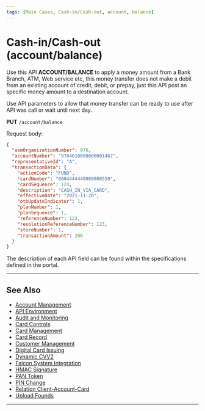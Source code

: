 ```yaml
---
tags: [Main Cases, Cash-in/Cash-out, account, balance]
---
```


# Cash-in/Cash-out (account/balance)

Use this API **ACCOUNT/BALANCE** to apply a money amount from a Bank Branch, ATM, Web service etc, this money transfer does not make a debit from an existing account of credit, debit, or prepay, just this API post an specific money amount to a destination account.

Use API parameters to allow that money transfer can be ready to use after API was call or wait until next day.

**PUT** `/account/balance`
            
Request body:

```json
{
  "asmOrganizationNumber": 970,
  "accountNumber": "9704010000000001467",
  "representativeId": "A",
  "transactionData": {
    "actionCode": "FUND",
    "cardNumber": "0004444440000000558",
    "cardSequence": 123,
    "description": "CASH_IN_VIA_CARD",
    "effectiveDate": "2021-11-20",
    "otbUpdateIndicator": 1,
    "planNumber": 1,
    "planSequence": 1,
    "referenceNumber": 123,
    "resolutionReferenceNumber": 123,
    "storeNumber": 1,
    "transactionAmount": 200
  }
}
```

The description of each API field can be found within the specifications defined in the portal.

---

## See Also

- [Account Management](?path=docs/english/main-cases/account.md)
- [API Environment](?path=docs/english/main-cases/api-environment.md)
- [Audit and Monitoring](?path=docs/english/main-cases/audit.md)
- [Card Controls](?path=docs/english/main-cases/card-controls.md)
- [Card Management](?path=docs/english/main-cases/card.md)
- [Card Record](?path=docs/english/main-cases/record.md)
- [Customer Management](?path=docs/english/main-cases/customer.md)
- [Digital Card Issuing](?path=docs/english/main-cases/digital.md)
- [Dynamic CVV2](?path=docs/english/main-cases/dynamic.md)
- [Falcon System Integration](?path=docs/english/main-cases/falcon.md)
- [HMAC Signature](?path=docs/english/main-cases/hmac.md)
- [PAN Token](?path=docs/english/main-cases/pan-token.md)
- [PIN Change](?path=docs/english/main-cases/pin-change.md)
- [Relation Client-Account-Card](?path=docs/english/main-cases/relation.md)
- [Upload Founds](?path=docs/english/main-cases/uploads.md)

---
